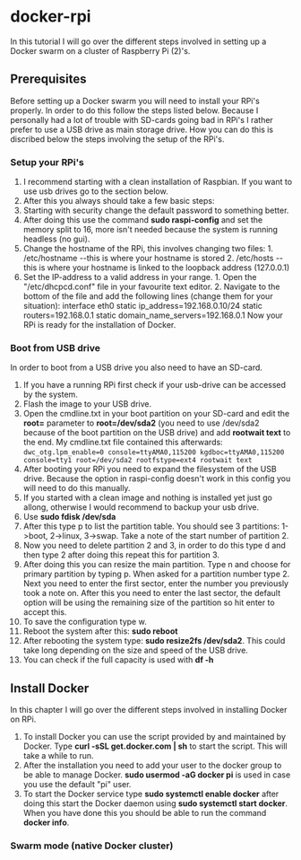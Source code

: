 # docker-rpi
In this tutorial I will go over the different steps involved in setting up a Docker swarm on a cluster of Raspberry Pi (2)'s.
## Prerequisites
Before setting up a Docker swarm you will need to install your RPi's properly. In order to do this follow the steps listed below.
Because I personally had a lot of trouble with SD-cards going bad in RPi's I rather prefer to use a USB drive as main storage drive. How you can do this is discribed below the steps involving the setup of the RPi's.
### Setup your RPi's
1. I recommend starting with a clean installation of Raspbian. If you want to use usb drives go to the section below.
2. After this you always should take a few basic steps:
  1. Starting with security change the default password to something better.
  2. After doing this use the command **sudo raspi-config** and set the memory split to 16, more isn't needed because the system is running headless (no gui).
  3. Change the hostname of the RPi, this involves changing two files:
    1. /etc/hostname --this is where your hostname is stored
    2. /etc/hosts --this is where your hostname is linked to the loopback address (127.0.0.1)
  4. Set the IP-address to a valid address in your range.
    1. Open the "/etc/dhcpcd.conf" file in your favourite text editor.
    2. Navigate to the bottom of the file and add the following lines (change them for your situation):
    interface eth0 static
    ip_address=192.168.0.10/24
    static routers=192.168.0.1 static
    domain_name_servers=192.168.0.1
Now your RPi is ready for the installation of Docker.
### Boot from USB drive
In order to boot from a USB drive you also need to have an SD-card.
1. If you have a running RPi first check if your usb-drive can be accessed by the system.
2. Flash the image to your USB drive.
3. Open the cmdline.txt in your boot partition on your SD-card and edit the **root=** parameter to **root=/dev/sda2** (you need to use /dev/sda2 because of the boot partition on the USB drive) and add **rootwait text** to the end. My cmdline.txt file contained this afterwards:  ```dwc_otg.lpm_enable=0 console=ttyAMA0,115200 kgdboc=ttyAMA0,115200 console=tty1 root=/dev/sda2 rootfstype=ext4 rootwait text```
4. After booting your RPi you need to expand the filesystem of the USB drive. Because the option in raspi-config doesn't work in this config you will need to do this manually.
  1. If you started with a clean image and nothing is installed yet just go allong, otherwise I would recommend to backup your usb drive.
  2. Use **sudo fdisk /dev/sda**
  3. After this type p to list the partition table. You should see 3 partitions: 1->boot, 2->linux, 3->swap. Take a note of the start number of partition 2.
  4. Now you need to delete partition 2 and 3, in order to do this type d and then type 2 after doing this repeat this for partition 3.
  5. After doing this you can resize the main partition. Type n and choose for primary partition by typing p. When asked for a partition number type 2. Next you need to enter the first sector, enter the number you previously took a note on. After this you need to enter the last sector, the default option will be using the remaining size of the partition so hit enter to accept this.
  5. To save the configuration type w.
  6. Reboot the system after this: **sudo reboot**
  7. After rebooting the system type: **sudo resize2fs /dev/sda2**. This could take long depending on the size and speed of the USB drive.
  8. You can check if the full capacity is used with **df -h**
## Install Docker
In this chapter I will go over the different steps involved in installing Docker on RPi.
1. To install Docker you can use the script provided by and maintained by Docker. Type **curl -sSL get.docker.com | sh** to start the script. This will take a while to run.
2. After the installation you need to add your user to the docker group to be able to manage Docker. **sudo usermod -aG docker pi** is used in case you use the default "pi" user.
3. To start the Docker service type **sudo systemctl enable docker** after doing this start the Docker daemon using **sudo systemctl start docker**. When you have done this you should be able to run the command **docker info**.
### Swarm mode (native Docker cluster)
